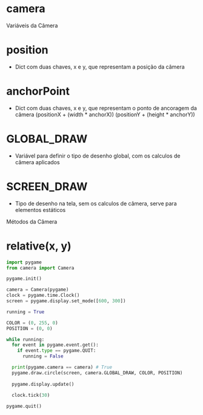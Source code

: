 # camera

Variáveis da Câmera
# position
- Dict com duas chaves, x e y, que representam a posição da câmera

# anchorPoint
- Dict com duas chaves, x e y, que representam o ponto de ancoragem da câmera (positionX + (width * anchorX)) (positionY + (height * anchorY))

# GLOBAL_DRAW
- Variável para definir o tipo de desenho global, com os calculos de câmera aplicados

# SCREEN_DRAW
- Tipo de desenho na tela, sem os calculos de câmera, serve para elementos estáticos

Métodos da Câmera
# relative(x, y)
```python
import pygame
from camera import Camera

pygame.init()

camera = Camera(pygame)
clock = pygame.time.Clock()
screen = pygame.display.set_mode([600, 300])

running = True

COLOR = (0, 255, 0)
POSITION = (0, 0)

while running:
  for event in pygame.event.get():
    if event.type == pygame.QUIT:
      running = False

  print(pygame.camera == camera) # True
  pygame.draw.circle(screen, camera.GLOBAL_DRAW, COLOR, POSITION)
  
  pygame.display.update()
  
  clock.tick(30)

pygame.quit()
```
